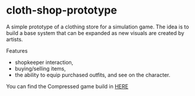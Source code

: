 # cloth-shop-prototype
A simple prototype of a clothing store for a simulation game. The idea is to build a base system that can be expanded as new visuals are created by artists.

Features
- shopkeeper interaction, 
- buying/selling items, 
- the ability to equip purchased outfits, and see on the character.


You can find the Compressed game build in [HERE](https://github.com/EduardoSilveira6657/cloth-shop-prototype/tree/0f4e75a57b27d0ec8bd6dacedeed76dd42d90806/Game%20Executable)
